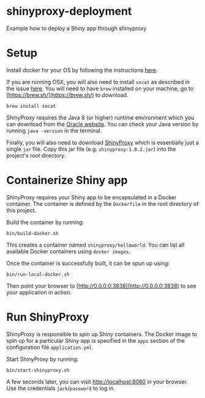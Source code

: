 # shinyproxy-deployment
Example how to deploy a Shiny app through shinyproxy

# Setup 
Install docker for your OS by following the instructions [here](https://docs.docker.com/install/).

If you are running OSX, you will also need to install `socat` as described in the issue [here](https://github.com/openanalytics/shinyproxy/issues/20).
You will need to have `brew` installed on your machine, go to [https://brew.sh/](https://brew.sh/) to download.

```
brew install socat
```

ShinyProxy requires the Java 8 (or higher) runtime environment which you can download from the [Oracle website](http://www.oracle.com/technetwork/java/javase/downloads/index.html).
You can check your Java version by running `java -version` in the terminal.

Finally, you will also need to download [ShinyProxy](https://www.shinyproxy.io/downloads/) which is essentially just a single `jar` file.
Copy this jar file (e.g. `shinyproxy-1.0.2.jar`) into the project's root directory.

# Containerize Shiny app
ShinyProxy requires your Shiny app to be encapsulated in a Docker container.
The container is defined by the `Dockerfile` in the root directory of this project.

Build the container by running:

```
bin/build-docker.sh
```

This creates a container named `shinyproxy/helloworld`.
You can list all available Docker containers using `docker images`.

Once the container is successfully built, it can be spun up using:

```
bin/run-local-docker.sh
```
Then point your browser to [http://0.0.0.0:3838](http://0.0.0.0:3838) to see your application in action.

# Run ShinyProxy
ShinyProxy is responsible to spin up Shiny containers.
The Docker image to spin up for a particular Shiny app is specified in the `apps` section of the configuration file `application.yml`.

Start ShinyProxy by running:

```
bin/start-shinyproxy.sh
```

A few seconds later, you can visit [http://localhost:8080](http://localhost:8080) in your browser.
Use the credentials `jack`/`password` to log in.

